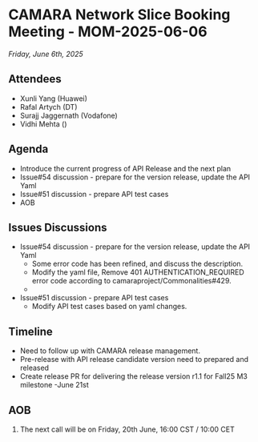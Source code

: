 # CAMARA Network Slice Booking Meeting - MOM-2025-06-06


*Friday, June 6th, 2025*


## Attendees 
* Xunli Yang (Huawei)
* Rafal Artych (DT)
* Surajj Jaggernath (Vodafone)
* Vidhi Mehta ()



## Agenda
* Introduce the current progress of API Release and the next plan
* Issue#54 discussion -  prepare for the version release, update the API Yaml
* Issue#51 discussion - prepare API test cases 
* AOB


## Issues Discussions
* Issue#54 discussion -  prepare for the version release, update the API Yaml
  * Some error code has been refined, and discuss the description.
  * Modify the yaml file, Remove 401 AUTHENTICATION_REQUIRED error code according to  camaraproject/Commonalities#429.
  * 
* Issue#51 discussion - prepare API test cases  
  * Modify API test cases based on yaml changes.

## Timeline
* Need to follow up with CAMARA release management.
* Pre-release with API release candidate version need to prepared and released  
* Create release PR for delivering the release version r1.1 for Fall25 M3 milestone -June 21st

## AOB
1. The next call will be on Friday, 20th June, 16:00 CST / 10:00 CET



